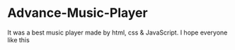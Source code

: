 # Advance-Music-Player
It was a best music player made by html, css &amp; JavaScript. I hope everyone like this
